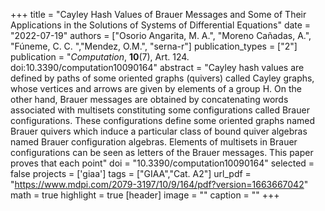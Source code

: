 +++
title = "Cayley Hash Values of Brauer Messages and Some of Their Applications in the Solutions of Systems of Differential Equations"
date = "2022-07-19"
authors = ["Osorio Angarita, M. A.", "Moreno Cañadas, A.", "Fúneme, C. C. ","Mendez, O.M.", "serna-r"]
publication_types = ["2"]
publication = "*Computation*, **10**(7), Art. 124. doi:10.3390/computation10090164"
abstract = "Cayley hash values are defined by paths of some oriented graphs (quivers) called Cayley graphs, whose vertices and arrows are given by elements of a group H. On the other hand, Brauer messages are obtained by concatenating words associated with multisets constituting some configurations called Brauer configurations. These configurations define some oriented graphs named Brauer quivers which induce a particular class of bound quiver algebras named Brauer configuration algebras. Elements of multisets in Brauer configurations can be seen as letters of the Brauer messages. This paper proves that each point"
doi = "10.3390/computation10090164"
selected = false
projects = ['giaa']
tags = ["GIAA","Cat. A2"]
url_pdf = "https://www.mdpi.com/2079-3197/10/9/164/pdf?version=1663667042"
math = true
highlight = true
[header]
image = ""
caption = ""
+++
